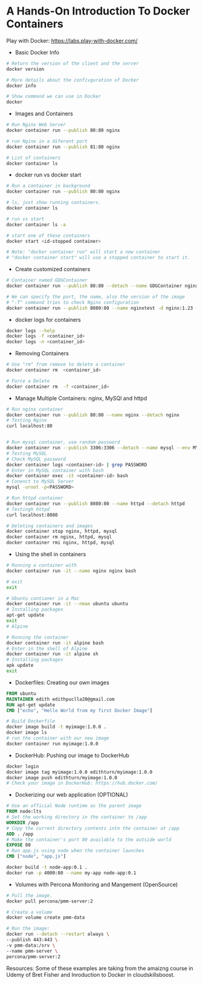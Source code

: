 # A Hands-On Introduction To Docker Containers

Play with Docker: https://labs.play-with-docker.com/

- Basic Docker Info

```bash
# Return the version of the client and the server
docker version

# More details about the confivguration of Docker
docker info

# Show command we can use in Docker
docker
```

- Images and Containers

```bash
# Run Nginx Web Server
docker container run --publish 80:80 nginx

# run Nginx in a diferent port
docker container run --publish 81:80 nginx

# List of containers
docker container ls
```

- docker run vs docker start

```bash
# Run a container in background
docker container run --publish 80:80 nginx

# ls, just show running containers.
docker container ls

# run vs start
docker container ls -a

# start one of these containers
docker start <id-stopped container>

# Note: "docker container run" will start a new container
# "docker container start" will use a stopped container to start it.
```

- Create customized containers

```bash
# Container named GDGContainer
docker container run --publish 80:80 --detach --name GDGContainer nginx

# We can specify the port, the name, also the version of the image
# "-T" command tries to check Nginx configuration
docker container run --publish 8080:80 --name nginxtest -d nginx:1.23 -T
```

- docker logs for containers

```bash
docker logs --help
docker logs -f <container_id>
docker logs -n <container_id>
```

- Removing Containers

```bash
# Use "rm" from remove to delete a container
docker container rm  <container_id>

# Force a Delete
docker container rm  -f <container_id>
```

- Manage Multiple Containers: nginx, MySQl and httpd

```bash
# Run nginx container
docker container run --publish 80:80 --name nginx --detach nginx
# Testing Nginx
curl localhost:80


# Run mysql container, use random password
docker container run --publish 3306:3306 --detach --name mysql --env MYSQL_RANDOM_ROOT_PASSWORD=yes mysql
# Testing MySQL
# Check MySQL password
docker container logs <container-id> | grep PASSWORD
# Enter in MySQL container with bash
docker container exec -it <container-id> bash
# Conenct to MySQL Server
mysql -uroot -p<PASSWORD>

# Run httpd container
docker container run --publish 8080:80 --name httpd --detach httpd
# Testingh httpd
curl localhost:8080

# Deleting containers and images
docker container stop nginx, httpd, mysql
docker container rm nginx, httpd, mysql
docker container rmi nginx, httpd, mysql

```

- Using the shell in containers

```bash
# Running a container with
docker container run -it --name nginx nginx bash

# exit
exit

# Ubuntu contianer in a Mac
docker container run -it --nmae ubuntu ubuntu
# Installing packages
apt-get update
exit
# Alpine

# Running the container
docker container run -it alpine bash
# Enter in the shell of Alpine
docker container run -it alpine sh
# Installing packages
apk update
exit
```

- Dockerfiles: Creating our own images

```Dockerfile
FROM ubuntu
MAINTAINER edith edithpuclla20@gmail.com
RUN apt-get update
CMD ["echo", "Hello World from my first Docker Image"]
```

```bash
# Build Dockerfile
docker image build -t myimage:1.0.0 .
docker image ls
# run the container with our new image
docker container run myimage:1.0.0
```

- DockerHub: Pushing our image to DockerHub

```bash
docker login
docker image tag myimage:1.0.0 edithturn/myimage:1.0.0
docker image push edithturn/myimage:1.0.0
# Check your image in DockerHub: https://hub.docker.com/
```

- Dockerizing our web application (OPTIONAL)

```Dockerfile
# Use an official Node runtime as the parent image
FROM node:lts
# Set the working directory in the container to /app
WORKDIR /app
# Copy the current directory contents into the container at /app
ADD . /app
# Make the container's port 80 available to the outside world
EXPOSE 80
# Run app.js using node when the container launches
CMD ["node", "app.js"]
```

```bash
docker build -t node-app:0.1 .
docker run -p 4000:80 --name my-app node-app:0.1
```

- Volumes with Percona Monitoring and Mangement (OpenSource)

```bash
# Pull the image.
docker pull percona/pmm-server:2

# Create a volume
docker volume create pmm-data

# Run the image:
docker run --detach --restart always \
--publish 443:443 \
-v pmm-data:/srv \
--name pmm-server \
percona/pmm-server:2
```

Resources:
Some of these examples are taking from the amaizng course in Udemy of Bret Fisher and Inroduction to Docker in cloudskillsboost.
